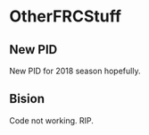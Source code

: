 # OtherFRCStuff

## New PID ##
New PID for 2018 season hopefully.

## Bision ##
Code not working. RIP.
